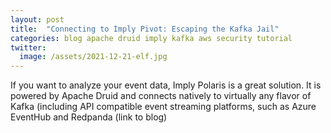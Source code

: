 ```yaml
---
layout: post
title:  "Connecting to Imply Pivot: Escaping the Kafka Jail"
categories: blog apache druid imply kafka aws security tutorial
twitter:
  image: /assets/2021-12-21-elf.jpg
---
```


If you want to analyze your event data, Imply Polaris is a great solution. It is powered by Apache Druid and connects natively to virtually any flavor of Kafka (including API compatible event streaming platforms, such as Azure EventHub and Redpanda (link to blog)
